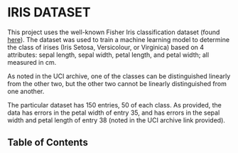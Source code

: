 # IRIS DATASET

This project uses the well-known Fisher Iris classification dataset (found [here](https://archive.ics.uci.edu/ml/datasets/Iris)).
The dataset was used to train a machine learning model to determine the class of irises (Iris Setosa, Versicolour, or Virginica) 
based on 4 attributes: sepal length, sepal width, petal length, and petal width; all measured in cm.

As noted in the UCI archive, one of the classes can be distinguished linearly from the other two, but the other two cannot be
linearly distinguished from one another. 

The particular dataset has 150 entries, 50 of each class. As provided, the data has errors in the petal width of entry 35, and
has errors in the sepal width and petal length of entry 38 (noted in the UCI archive link provided).

## Table of Contents
